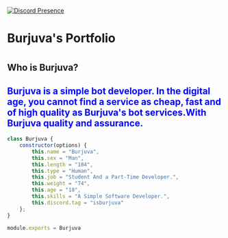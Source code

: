 [![Discord Presence](https://lanyard.cnrad.dev/api/1117536584498167898)](https://discord.com/users/1117536584498167898)

<h1>Burjuva's Portfolio<h1>

<h2>Who is Burjuva?</h2>
<h2 style="color:blue;">Burjuva is a simple bot developer. In the digital age, you cannot find a service as cheap, fast and of high quality as Burjuva's bot services.With Burjuva quality and assurance.</h2>


```js
class Burjuva {
    constructor(options) {
        this.name = "Burjuva",
        this.sex = "Man",
        this.length = "184",
        this.type = "Human",
        this.job = "Student And a Part-Time Developer.",
        this.weight = "74",
        this.age = "18",
        this.skills = "A Simple Software Developer.",
        this.discord.tag = "isburjuva"
    };
}

module.exports = Burjuva
```
